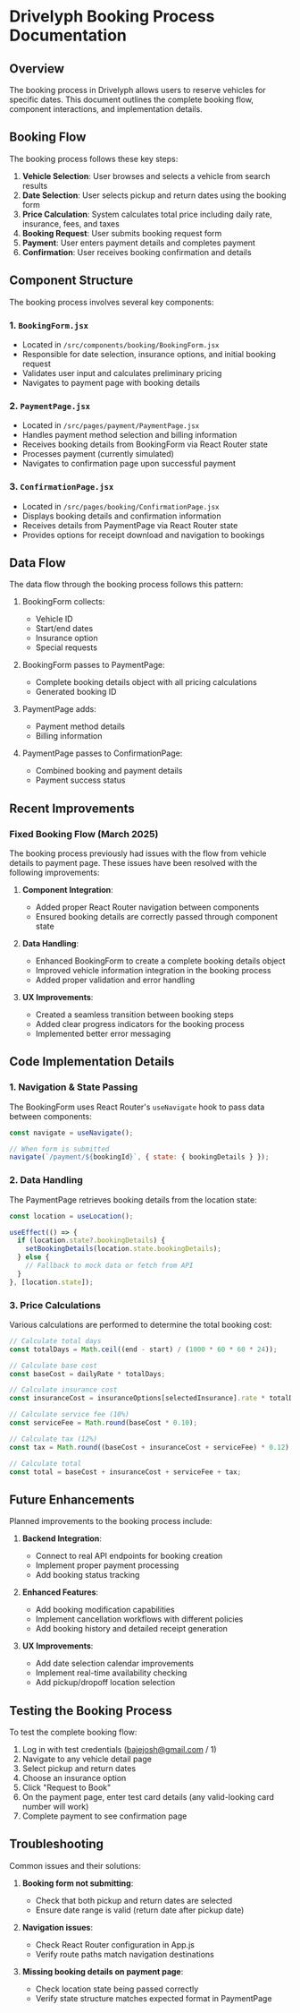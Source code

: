# Drivelyph Booking Process Documentation

## Overview

The booking process in Drivelyph allows users to reserve vehicles for specific dates. This document outlines the complete booking flow, component interactions, and implementation details.

## Booking Flow

The booking process follows these key steps:

1. **Vehicle Selection**: User browses and selects a vehicle from search results
2. **Date Selection**: User selects pickup and return dates using the booking form
3. **Price Calculation**: System calculates total price including daily rate, insurance, fees, and taxes
4. **Booking Request**: User submits booking request form
5. **Payment**: User enters payment details and completes payment
6. **Confirmation**: User receives booking confirmation and details

## Component Structure

The booking process involves several key components:

### 1. `BookingForm.jsx`
- Located in `/src/components/booking/BookingForm.jsx`
- Responsible for date selection, insurance options, and initial booking request
- Validates user input and calculates preliminary pricing
- Navigates to payment page with booking details

### 2. `PaymentPage.jsx`
- Located in `/src/pages/payment/PaymentPage.jsx`
- Handles payment method selection and billing information
- Receives booking details from BookingForm via React Router state
- Processes payment (currently simulated)
- Navigates to confirmation page upon successful payment

### 3. `ConfirmationPage.jsx`
- Located in `/src/pages/booking/ConfirmationPage.jsx`
- Displays booking details and confirmation information
- Receives details from PaymentPage via React Router state
- Provides options for receipt download and navigation to bookings

## Data Flow

The data flow through the booking process follows this pattern:

1. BookingForm collects:
   - Vehicle ID
   - Start/end dates
   - Insurance option
   - Special requests

2. BookingForm passes to PaymentPage:
   - Complete booking details object with all pricing calculations
   - Generated booking ID

3. PaymentPage adds:
   - Payment method details
   - Billing information

4. PaymentPage passes to ConfirmationPage:
   - Combined booking and payment details
   - Payment success status

## Recent Improvements

### Fixed Booking Flow (March 2025)

The booking process previously had issues with the flow from vehicle details to payment page. These issues have been resolved with the following improvements:

1. **Component Integration**:
   - Added proper React Router navigation between components
   - Ensured booking details are correctly passed through component state

2. **Data Handling**:
   - Enhanced BookingForm to create a complete booking details object
   - Improved vehicle information integration in the booking process
   - Added proper validation and error handling

3. **UX Improvements**:
   - Created a seamless transition between booking steps
   - Added clear progress indicators for the booking process
   - Implemented better error messaging

## Code Implementation Details

### 1. Navigation & State Passing

The BookingForm uses React Router's `useNavigate` hook to pass data between components:

```javascript
const navigate = useNavigate();

// When form is submitted
navigate(`/payment/${bookingId}`, { state: { bookingDetails } });
```

### 2. Data Handling

The PaymentPage retrieves booking details from the location state:

```javascript
const location = useLocation();

useEffect(() => {
  if (location.state?.bookingDetails) {
    setBookingDetails(location.state.bookingDetails);
  } else {
    // Fallback to mock data or fetch from API
  }
}, [location.state]);
```

### 3. Price Calculations

Various calculations are performed to determine the total booking cost:

```javascript
// Calculate total days
const totalDays = Math.ceil((end - start) / (1000 * 60 * 60 * 24));

// Calculate base cost
const baseCost = dailyRate * totalDays;

// Calculate insurance cost
const insuranceCost = insuranceOptions[selectedInsurance].rate * totalDays;

// Calculate service fee (10%)
const serviceFee = Math.round(baseCost * 0.10);

// Calculate tax (12%)
const tax = Math.round((baseCost + insuranceCost + serviceFee) * 0.12);

// Calculate total
const total = baseCost + insuranceCost + serviceFee + tax;
```

## Future Enhancements

Planned improvements to the booking process include:

1. **Backend Integration**:
   - Connect to real API endpoints for booking creation
   - Implement proper payment processing
   - Add booking status tracking

2. **Enhanced Features**:
   - Add booking modification capabilities
   - Implement cancellation workflows with different policies
   - Add booking history and detailed receipt generation

3. **UX Improvements**:
   - Add date selection calendar improvements
   - Implement real-time availability checking
   - Add pickup/dropoff location selection

## Testing the Booking Process

To test the complete booking flow:

1. Log in with test credentials (bajejosh@gmail.com / 1)
2. Navigate to any vehicle detail page
3. Select pickup and return dates
4. Choose an insurance option
5. Click "Request to Book"
6. On the payment page, enter test card details (any valid-looking card number will work)
7. Complete payment to see confirmation page

## Troubleshooting

Common issues and their solutions:

1. **Booking form not submitting**:
   - Check that both pickup and return dates are selected
   - Ensure date range is valid (return date after pickup date)

2. **Navigation issues**:
   - Check React Router configuration in App.js
   - Verify route paths match navigation destinations

3. **Missing booking details on payment page**:
   - Check location state being passed correctly
   - Verify state structure matches expected format in PaymentPage